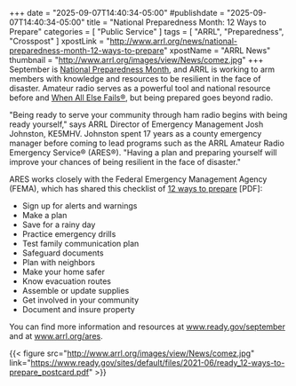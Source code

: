 +++
date = "2025-09-07T14:40:34-05:00"
#publishdate = "2025-09-07T14:40:34-05:00"
title = "National Preparedness Month: 12 Ways to Prepare"
categories = [ "Public Service" ]
tags = [ "ARRL", "Preparedness", "Crosspost" ]
xpostLink = "http://www.arrl.org/news/national-preparedness-month-12-ways-to-prepare"
xpostName = "ARRL News"
thumbnail = "http://www.arrl.org/images/view/News/comez.jpg"
+++
September is [National Preparedness Month][npm], and ARRL is working to arm
members with knowledge and resources to be resilient in the face of
disaster. Amateur radio serves as a powerful tool and national resource
before and [When All Else Fails&reg;][fails], but being prepared goes beyond radio.
<!--more-->

"Being ready to serve your community through ham radio begins with
being ready yourself," says ARRL Director of Emergency Management Josh
Johnston, KE5MHV. Johnston spent 17 years as a county emergency manager
before coming to lead programs such as the ARRL Amateur Radio Emergency
Service&reg; (ARES&reg;). "Having a plan and preparing yourself will improve
your chances of being resilient in the face of disaster."

ARES works closely with the Federal Emergency Management Agency (FEMA),
which has shared this checklist of [12 ways to prepare][12ways] [PDF]:

* Sign up for alerts and warnings
* Make a plan
* Save for a rainy day
* Practice emergency drills
* Test family communication plan
* Safeguard documents 
* Plan with neighbors
* Make your home safer
* Know evacuation routes
* Assemble or update supplies
* Get involved in your community
* Document and insure property

You can find more information and resources at www.ready.gov/september
and at www.arrl.org/ares.

{{< figure src="http://www.arrl.org/images/view/News/comez.jpg" link="https://www.ready.gov/sites/default/files/2021-06/ready_12-ways-to-prepare_postcard.pdf" >}}

[npm]: https://www.ready.gov/september
[fails]: http://www.arrl.org/ares
[12ways]: https://www.ready.gov/sites/default/files/2021-06/ready_12-ways-to-prepare_postcard.pdf
